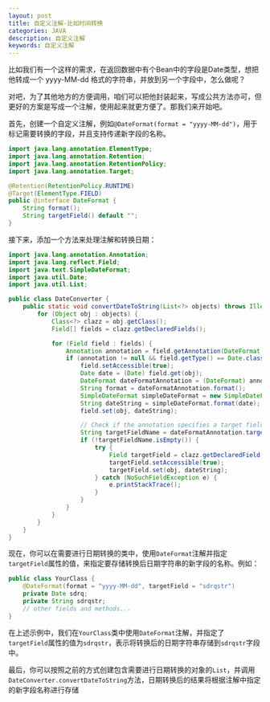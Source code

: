 ```yaml
---
layout: post
title: 自定义注解-比如时间转换
categories: JAVA
description: 自定义注解
keywords: 自定义注解
---
```


比如我们有一个这样的需求，在返回数据中有个Bean中的字段是Date类型，想把他转成一个 yyyy-MM-dd 格式的字符串，并放到另一个字段中，怎么做呢？

对吧，为了其他地方的方便调用，咱们可以把他封装起来，写成公共方法亦可，但更好的方案是写成一个注解，使用起来就更方便了。那我们来开始吧。

首先，创建一个自定义注解，例如`@DateFormat(format = "yyyy-MM-dd")`，用于标记需要转换的字段，并且支持传递新字段的名称。

```java
import java.lang.annotation.ElementType;
import java.lang.annotation.Retention;
import java.lang.annotation.RetentionPolicy;
import java.lang.annotation.Target;

@Retention(RetentionPolicy.RUNTIME)
@Target(ElementType.FIELD)
public @interface DateFormat {
    String format();
    String targetField() default "";
}

```

接下来，添加一个方法来处理注解和转换日期：

```java
import java.lang.annotation.Annotation;
import java.lang.reflect.Field;
import java.text.SimpleDateFormat;
import java.util.Date;
import java.util.List;

public class DateConverter {
    public static void convertDateToString(List<?> objects) throws IllegalAccessException {
        for (Object obj : objects) {
            Class<?> clazz = obj.getClass();
            Field[] fields = clazz.getDeclaredFields();

            for (Field field : fields) {
                Annotation annotation = field.getAnnotation(DateFormat.class);
                if (annotation != null && field.getType() == Date.class) {
                    field.setAccessible(true);
                    Date date = (Date) field.get(obj);
                    DateFormat dateFormatAnnotation = (DateFormat) annotation;
                    String format = dateFormatAnnotation.format();
                    SimpleDateFormat simpleDateFormat = new SimpleDateFormat(format);
                    String dateString = simpleDateFormat.format(date);
                    field.set(obj, dateString);

                    // Check if the annotation specifies a target field name
                    String targetFieldName = dateFormatAnnotation.targetField();
                    if (!targetFieldName.isEmpty()) {
                        try {
                            Field targetField = clazz.getDeclaredField(targetFieldName);
                            targetField.setAccessible(true);
                            targetField.set(obj, dateString);
                        } catch (NoSuchFieldException e) {
                            e.printStackTrace();
                        }
                    }
                }
            }
        }
    }
}
```

现在，你可以在需要进行日期转换的类中，使用`DateFormat`注解并指定`targetField`属性的值，来指定要存储转换后日期字符串的新字段的名称。例如：

```java
public class YourClass {
    @DateFormat(format = "yyyy-MM-dd", targetField = "sdrqstr")
    private Date sdrq;
    private String sdrqstr;
    // other fields and methods...
}
```



在上述示例中，我们在`YourClass`类中使用`DateFormat`注解，并指定了`targetField`属性的值为`sdrqstr`，表示将转换后的日期字符串存储到`sdrqstr`字段中。

最后，你可以按照之前的方式创建包含需要进行日期转换的对象的`List`，并调用`DateConverter.convertDateToString`方法，日期转换后的结果将根据注解中指定的新字段名称进行存储
